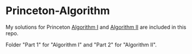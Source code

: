 # Princeton-Algorithm

My solutions for Princeton [Algorithm I](https://www.coursera.org/learn/algorithms-part1) and [Algorithm II](https://www.coursera.org/learn/algorithms-part2) are included in this repo.

Folder "Part 1" for "Algorithm I" and "Part 2" for "Algorithm II".
